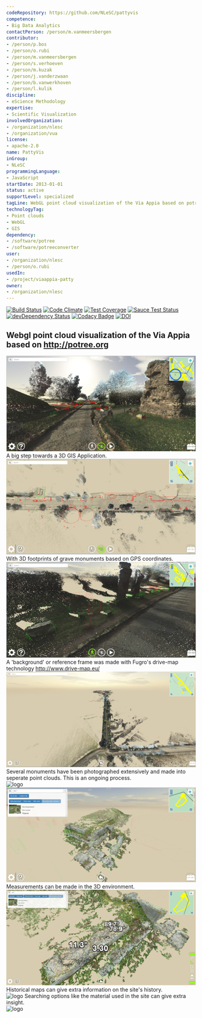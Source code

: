 ```yaml
---
codeRepository: https://github.com/NLeSC/pattyvis
competence:
- Big Data Analytics
contactPerson: /person/m.vanmeersbergen
contributor:
- /person/p.bos
- /person/o.rubi
- /person/m.vanmeersbergen
- /person/s.verhoeven
- /person/m.kuzak
- /person/j.vanderzwaan
- /person/b.vanwerkhoven
- /person/l.kulik
discipline:
- eScience Methodology
expertise:
- Scientific Visualization
involvedOrganization:
- /organization/nlesc
- /organization/vua
license:
- apache-2.0
name: PattyVis
inGroup:
- NLeSC
programmingLanguage:
- JavaScript
startDate: 2013-01-01
status: active
supportLevel: specialized
tagLine: WebGL point cloud visualization of the Via Appia based on potree
technologyTag:
- Point clouds
- WebGL
- GIS
dependency:
- /software/potree
- /software/potreeconverter
user:
- /organization/nlesc
- /person/o.rubi
usedIn:
- /project/viaappia-patty
owner: 
- /organization/nlesc
---
```

[![Build Status](https://travis-ci.org/NLeSC/PattyVis.svg?branch=master)](https://travis-ci.org/NLeSC/PattyVis)
[![Code Climate](https://codeclimate.com/github/NLeSC/PattyVis/badges/gpa.svg)](https://codeclimate.com/github/NLeSC/PattyVis)
[![Test Coverage](https://codeclimate.com/github/NLeSC/PattyVis/badges/coverage.svg)](https://codeclimate.com/github/NLeSC/PattyVis)
[![Sauce Test Status](https://saucelabs.com/buildstatus/patty-vis)](https://saucelabs.com/u/patty-vis)
[![devDependency Status](https://david-dm.org/NLeSC/PattyVis/dev-status.svg)](https://david-dm.org/NLeSC/PattyVis#info=devDependencies)
[![Codacy Badge](https://www.codacy.com/project/badge/a2ebd9977fe04aa1af6e5c47dc8d6927)](https://www.codacy.com/public/sverhoeven/PattyVis)
[![DOI](https://zenodo.org/badge/doi/10.5281/zenodo.45923.svg)](http://dx.doi.org/10.5281/zenodo.45923)

Webgl point cloud visualization of the Via Appia based on http://potree.org
--------------------------------------------------------------------------
![logo](https://github.com/NLeSC/PattyVis/raw/master/DOCS/pattyvis_fp_ss4.png "A beautiful vista")
A big step towards a 3D GIS Application.  
![logo](https://github.com/NLeSC/PattyVis/raw/master/DOCS/pattyvis_fp_ss2.png "A big step towards a 3D GIS Application")
With 3D footprints of grave monuments based on GPS coordinates.  
![logo](https://github.com/NLeSC/PattyVis/raw/master/DOCS/pattyvis_fp_ss1.png "With 3D footprints based on GPS coordinates")
A 'background' or reference frame was made with Fugro's drive-map technology http://www.drive-map.eu/  
![logo](https://github.com/NLeSC/PattyVis/raw/master/DOCS/pattyvis_fp_ss9.png "The drive map visualized")
Several monuments have been photographed extensively and made into seperate point clouds. This is an ongoing process.  
![logo](https://github.com/NLeSC/PattyVis/raw/master/DOCS/pattyvis_fp_ss5.png "Here you can see the drive-map and the site-specific photography based point cloud next to eachother")
![logo](https://github.com/NLeSC/PattyVis/raw/master/DOCS/pattyvis_fp_ss3.png "A particularly well-captured monument.")
Measurements can be made in the 3D environment.  
![logo](https://github.com/NLeSC/PattyVis/raw/master/DOCS/pattyvis_fp_ss8.png "Measurements can be made in the 3D environment.")
Historical maps can give extra information on the site's history.  
![logo](https://github.com/NLeSC/PattyVis/raw/master/DOCS/pattyvis_fp_ss6.png "Historical maps can give extra information on the site's history.")
Searching options like the material used in the site can give extra insight.  
![logo](https://github.com/NLeSC/PattyVis/raw/master/DOCS/pattyvis_fp_ss7.png "Historical maps can give extra information on the site's history.")
